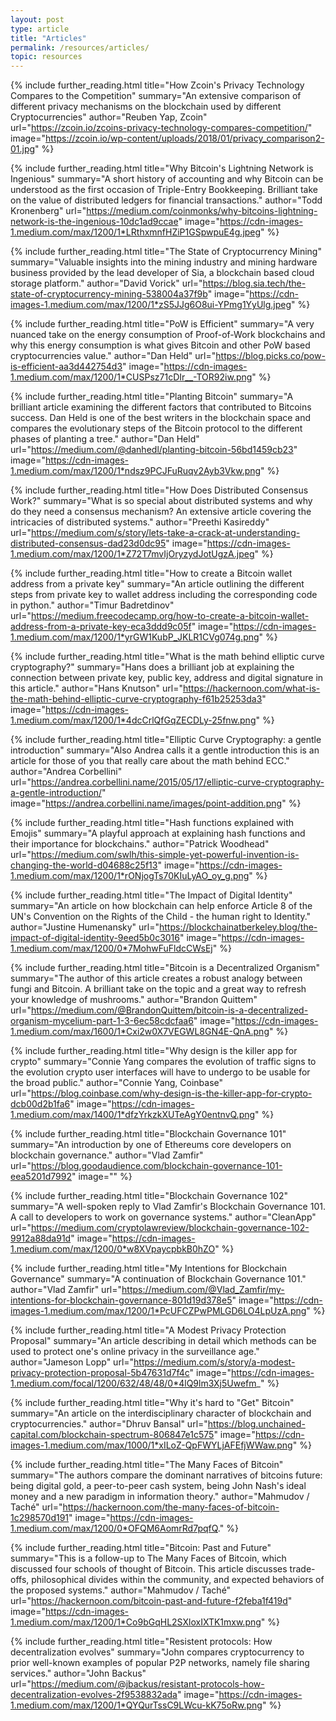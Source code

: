 ```yaml
---
layout: post
type: article
title: "Articles"
permalink: /resources/articles/
topic: resources
---
```



{%
  include further_reading.html
  title="How Zcoin's Privacy Technology Compares to the Competition"
  summary="An extensive comparison of different privacy mechanisms on the blockchain used by different Cryptocurrencies"
  author="Reuben Yap, Zcoin"
  url="https://zcoin.io/zcoins-privacy-technology-compares-competition/"
  image="https://zcoin.io/wp-content/uploads/2018/01/privacy_comparison2-01.jpg"
%}

{%
  include further_reading.html
  title="Why Bitcoin's Lightning Network is Ingenious"
  summary="A short history of accounting and why Bitcoin can be understood as the first occasion of Triple-Entry Bookkeeping. Brilliant take on the value of distributed ledgers for financial transactions."
  author="Todd Kronenberg"
  url="https://medium.com/coinmonks/why-bitcoins-lightning-network-is-the-ingenious-10dc1ad9ccae"
  image="https://cdn-images-1.medium.com/max/1200/1*LRthxmnfHZiP1GSpwpuE4g.jpeg"
%}

{%
  include further_reading.html
  title="The State of Cryptocurrency Mining"
  summary="Valuable insights into the mining industry and mining hardware business provided by the lead developer of Sia, a blockchain based cloud storage platform."
  author="David Vorick"
  url="https://blog.sia.tech/the-state-of-cryptocurrency-mining-538004a37f9b"
  image="https://cdn-images-1.medium.com/max/1200/1*zS5JJg6O8ui-YPmg1YyUlg.jpeg"
%}

{%
  include further_reading.html
  title="PoW is Efficient"
  summary="A very nuanced take on the energy consumption of Proof-of-Work blockchains and why this energy consumption is what gives Bitcoin and other PoW based cryptocurrencies value."
  author="Dan Held"
  url="https://blog.picks.co/pow-is-efficient-aa3d442754d3"
  image="https://cdn-images-1.medium.com/max/1200/1*CUSPsz71cDIr__-TOR92iw.png"
%}

{%
  include further_reading.html
  title="Planting Bitcoin"
  summary="A brilliant article examining the different factors that contributed to Bitcoins success. Dan Held is one of the best writers in the blockchain space and compares the evolutionary steps of the Bitcoin protocol to the different phases of planting a tree."
  author="Dan Held"
  url="https://medium.com/@danhedl/planting-bitcoin-56bd1459cb23"
  image="https://cdn-images-1.medium.com/max/1200/1*ndsz9PCJFuRuqv2Ayb3Vkw.png"
%}

{%
  include further_reading.html
  title="How Does Distributed Consensus Work?"
  summary="What is so special about distributed systems and why do they need a consensus mechanism? An extensive article covering the intricacies of distributed systems."
  author="Preethi Kasireddy"
  url="https://medium.com/s/story/lets-take-a-crack-at-understanding-distributed-consensus-dad23d0dc95"
  image="https://cdn-images-1.medium.com/max/1200/1*Z72T7mvIjOryzydJotUgzA.jpeg"
%}

{%
  include further_reading.html
  title="How to create a Bitcoin wallet address from a private key"
  summary="An article outlining the different steps from private key to wallet address including the corresponding code in python."
  author="Timur Badretdinov"
  url="https://medium.freecodecamp.org/how-to-create-a-bitcoin-wallet-address-from-a-private-key-eca3ddd9c05f"
  image="https://cdn-images-1.medium.com/max/1200/1*yrGW1KubP_JKLR1CVg074g.png"
%}

{%
  include further_reading.html
  title="What is the math behind elliptic curve cryptography?"
  summary="Hans does a brilliant job at explaining the connection between private key, public key, address and digital signature in this article."
  author="Hans Knutson"
  url="https://hackernoon.com/what-is-the-math-behind-elliptic-curve-cryptography-f61b25253da3"
  image="https://cdn-images-1.medium.com/max/1200/1*4dcCrlQfGqZECDLy-25fnw.png"
%}

{%
  include further_reading.html
  title="Elliptic Curve Cryptography: a gentle introduction"
  summary="Also Andrea calls it a gentle introduction this is an article for those of you that really care about the math behind ECC."
  author="Andrea Corbellini"
  url="https://andrea.corbellini.name/2015/05/17/elliptic-curve-cryptography-a-gentle-introduction/"
  image="https://andrea.corbellini.name/images/point-addition.png"
%}

{%
  include further_reading.html
  title="Hash functions explained with Emojis"
  summary="A playful approach at explaining hash functions and their importance for blockchains."
  author="Patrick Woodhead"
  url="https://medium.com/swlh/this-simple-yet-powerful-invention-is-changing-the-world-d04688c25f13"
  image="https://cdn-images-1.medium.com/max/1200/1*rONjogTs70KIuLyAO_oy_g.png"
%}

{%
  include further_reading.html
  title="The Impact of Digital Identity"
  summary="An article on how blockchain can help enforce Article 8 of the UN's Convention on the Rights of the Child - the human right to Identity."
  author="Justine Humenansky"
  url="https://blockchainatberkeley.blog/the-impact-of-digital-identity-9eed5b0c3016"
  image="https://cdn-images-1.medium.com/max/1200/0*7MohwFuFldcCWsEj"
%}

{%
  include further_reading.html
  title="Bitcoin is a Decentralized Organism"
  summary="The author of this article creates a robust analogy between fungi and Bitcoin. A brilliant take on the topic and a great way to refresh your knowledge of mushrooms."
  author="Brandon Quittem"
  url="https://medium.com/@BrandonQuittem/bitcoin-is-a-decentralized-organism-mycelium-part-1-3-6ec58cdcfaa6"
  image="https://cdn-images-1.medium.com/max/1600/1*Cxi2w0X7VEGWL8GN4E-QnA.png"
%}

{%
  include further_reading.html
  title="Why design is the killer app for crypto"
  summary="Connie Yang compares the evolution of traffic signs to the evolution crypto user interfaces will have to undergo to be usable for the broad public."
  author="Connie Yang, Coinbase"
  url="https://blog.coinbase.com/why-design-is-the-killer-app-for-crypto-dcb00d2b1fa6"
  image="https://cdn-images-1.medium.com/max/1400/1*dfzYrkzkXUTeAgY0entnvQ.png"
%}

{%
  include further_reading.html
  title="Blockchain Governance 101"
  summary="An introduction by one of Ethereums core developers on blockchain governance."
  author="Vlad Zamfir"
  url="https://blog.goodaudience.com/blockchain-governance-101-eea5201d7992"
  image=""
%}

{%
  include further_reading.html
  title="Blockchain Governance 102"
  summary="A well-spoken reply to Vlad Zamfir's Blockchain Governance 101. A call to developers to work on governance systems."
  author="CleanApp"
  url="https://medium.com/cryptolawreview/blockchain-governance-102-9912a88da91d"
  image="https://cdn-images-1.medium.com/max/1200/0*w8XVpaycpbkB0hZO"
%}

{%
  include further_reading.html
  title="My Intentions for Blockchain Governance"
  summary="A continuation of Blockchain Governance 101."
  author="Vlad Zamfir"
  url="https://medium.com/@Vlad_Zamfir/my-intentions-for-blockchain-governance-801d19d378e5"
  image="https://cdn-images-1.medium.com/max/1200/1*PcUFCZPwPMLGD6LO4LpUzA.png"
%}

{%
  include further_reading.html
  title="A Modest Privacy Protection Proposal"
  summary="An article describing in detail which methods can be used to protect one's online privacy in the surveillance age."
  author="Jameson Lopp"
  url="https://medium.com/s/story/a-modest-privacy-protection-proposal-5b47631d7f4c"
  image="https://cdn-images-1.medium.com/focal/1200/632/48/48/0*4lQ9lm3Xj5Uwefm_"
%}

{%
  include further_reading.html
  title="Why it's hard to \"Get\" Bitcoin"
  summary="An article on the interdisciplinary character of blockchain and cryptocurrencies."
  author="Dhruv Bansal"
  url="https://blog.unchained-capital.com/blockchain-spectrum-806847e1c575"
  image="https://cdn-images-1.medium.com/max/1000/1*xILoZ-QpFWYLjAFEfjWWaw.png"
%}

{%
  include further_reading.html
  title="The Many Faces of Bitcoin"
  summary="The authors compare the dominant narratives of bitcoins future: being digital gold, a peer-to-peer cash system, being John Nash's ideal money and a new paradigm in information theory."
  author="Mahmudov / Taché"
  url="https://hackernoon.com/the-many-faces-of-bitcoin-1c298570d191"
  image="https://cdn-images-1.medium.com/max/1200/0*OFQM6AomrRd7pqfQ."
%}

{%
  include further_reading.html
  title="Bitcoin: Past and Future"
  summary="This is a follow-up to The Many Faces of Bitcoin, which discussed four schools of thought of Bitcoin. This article discusses trade-offs, philosophical divides within the community, and expected behaviors of the proposed systems."
  author="Mahmudov / Taché"
  url="https://hackernoon.com/bitcoin-past-and-future-f2feba1f419d"
  image="https://cdn-images-1.medium.com/max/1200/1*Co9bGqHL2SXloxIXTK1mxw.png"
%}

{%
  include further_reading.html
  title="Resistent protocols: How decentralization evolves"
  summary="John compares cryptocurrency to prior well-known examples of popular P2P networks, namely file sharing services."
  author="John Backus"
  url="https://medium.com/@jbackus/resistant-protocols-how-decentralization-evolves-2f9538832ada"
  image="https://cdn-images-1.medium.com/max/1200/1*QYQurTssC9LWcu-kK75oRw.png"
%}

